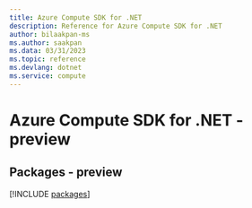 ```yaml
---
title: Azure Compute SDK for .NET
description: Reference for Azure Compute SDK for .NET
author: bilaakpan-ms
ms.author: saakpan
ms.data: 03/31/2023
ms.topic: reference
ms.devlang: dotnet
ms.service: compute
---
```

# Azure Compute SDK for .NET - preview
## Packages - preview
[!INCLUDE [packages](compute-index.md)]